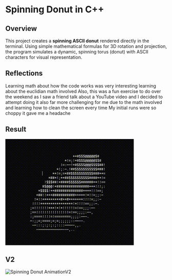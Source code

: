 # Spinning Donut in C++

## Overview
This project creates a **spinning ASCII donut** rendered directly in the terminal. Using simple mathematical formulas for 3D rotation and projection, the program simulates a dynamic, spinning torus (donut) with ASCII characters for visual representation.

## Reflections
Learning math about how the code works was very interesting learning about the euclidian math involved
Also, this was a fun exercise to do over the weekend as I saw a friend talk about a YouTube video and I decided to attempt doing it also far more challenging for me due to the math involved and learning how to clean the screen every time
My initial runs were so choppy it gave me a headache

## Result
![Spinning Donut Animation](output.gif)

## V2
![Spinning Donut AnimationV2](donutv2.gif)

